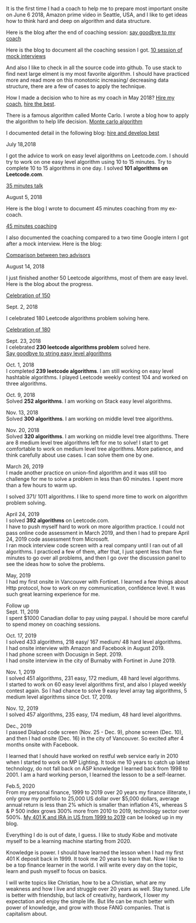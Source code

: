 It is the first time I had a coach to help me to prepare most important onsite on June 6 2018, Amazon prime video in Seattle, USA, and I like to get ideas how to think hard and deep on algorithm and data structure. 

Here is the blog after the end of coaching session: [say goodbye to my coach](http://juliachencoding.blogspot.com/2018/06/say-goodbye-to-my-coach.html)

Here is the blog to document all the coaching session I got. [10 session of mock interviews](http://juliachencoding.blogspot.com/2018/05/time-to-say-goodbye.html)

And also I like to check in all the source code into github. To use stack to find next large elment is my most favorite algorithm. I should have practiced more and read more on this monotonic increasing/ decreasing data structure, there are a few of cases to apply the technique. 

How I made a decision who to hire as my coach in May 2018? [Hire my coach](http://juliachencoding.blogspot.com/2018/05/hire-and-develop-best.html), [hire the best](http://juliachencoding.blogspot.com/search?q=hire+the+best). <br>

There is a famous algorithm called Monte Carlo. I wrote a blog how to apply the algorithm to help life decision. [Monte carlo algorithm](http://juliachencoding.blogspot.com/2017/09/monte-carlo-algorithm.html)

I documented detail in the following blog: [hire and develop best](http://juliachencoding.blogspot.com/2018/05/hire-and-develop-best.html)

July 18,2018

I got the advice to work on easy level algorithms on Leetcode.com. I should try to work on one easy level algorithm using 10 to 15 minutes. Try to complete 10 to 15 algorithms in one day. I solved **101 algorithms on Leetcode.com**. 

[35 minutes talk](http://juliachencoding.blogspot.com/2018/07/35-minutes-talk.html)

August 5, 2018

Here is the blog I wrote to document 45 minutes coaching from my ex-coach. 

[45 minutes coaching](http://juliachencoding.blogspot.com/2018/08/45-minutes-coaching.html)

I also documented the coaching compared to a two time Google intern I got after a mock interview. Here is the blog:

[Comparison between two advisors](http://juliachencoding.blogspot.com/2018/08/google-intern-coaching-vs-microsoft.html)


August 14, 2018

I just finished another 50 Leetcode algorithms, most of them are easy level. Here is the blog about the progress. 

[Celebration of 150](http://juliachencoding.blogspot.com/2018/08/celebration-of-150.html)


Sept. 2, 2018

I celebrated 180 Leetcode algorithms problem solving here. 

[Celebration of 180](http://juliachencoding.blogspot.com/2018/09/celebration-of-180-mark-i-solved-180.html)

Sept. 23, 2018<br>
I celebrated **230 leetcode algorithms problem** solved here. <br>
[Say goodbye to string easy level algorithms](http://juliachencoding.blogspot.com/2018/09/say-goodbye-to-easy-level-string.html)<br>

Oct. 1, 2018<br>
I completed **239 leetcode algorithms**. I am still working on easy level hashtable algorithms. I played Leetcode weekly contest 104 and worked on three algorithms. 

Oct. 9, 2018 <br>
Solved **252 algorithms**. I am working on Stack easy level algorithms. 

Nov. 13, 2018 <br>
Solved **300 algorithms**. I am working on middle level tree algorithms. 

Nov. 20, 2018 <br>
Solved **320 algorithms**. I am working on middle level tree algorithms. There are 8 medium level tree algorithms left for me to solve! I start to get comfortable to work on medium level tree algorithms. More patience, and think carefully about use cases. I can solve them one by one. 

March 26, 2019<br>
I made another practice on union-find algorithm and it was still too challenge for me to solve a problem in less than 60 minutes. I spent more than a few hours to warm up. <br> 

I solved 371/ 1011 algorithms. I like to spend more time to work on algorithm problem solving. <br> 

April 24, 2019<br>
I solved **392 algorithms** on Leetcode.com. <br>
I have to push myself hard to work on more algorithm practice. I could not pass online code assessment in March 2019, and then I had to prepare April 24, 2019 code assessment from Microsoft. <br>
I ran mock interview code screen with a real company until I ran out of all algorithms. I practiced a few of them, after that, I just spent less than five minutes to go over all problems, and then I go over the discussion panel to see the ideas how to solve the problems. 

May, 2019<br>
I had my first onsite in Vancouver with Fortinet. I learned a few things about Http protocol, how to work on my communication, confidence level. It was such great learning experience for me. 

Follow up <br>
Sept. 11, 2019<br>
I spent $1000 Canadian dollar to pay using paypal. I should be more careful to spend money on coaching sessions. 

Oct. 17, 2019<br>
I solved 433 algorithms, 218 easy/ 167 medium/ 48 hard level algorithms. <br>
I had onsite interview with Amazon and Facebook in August 2019. <br>
I had phone screen with Docusign in Sept. 2019. <br>
I had onsite interview in the city of Burnaby with Fortinet in June 2019. <br>

Nov. 1, 2019<br>
I solved 451 algorithms, 231 easy, 172 medium, 48 hard level algorithms. <br>
I started to work on 60 easy level algorithms first, and also I played weekly contest again. So I had chance to solve 9 easy level array tag algorithms, 5 medium level algorithms since Oct. 17, 2019. 

Nov. 12, 2019<br>
I solved 457 algorithms, 235 easy, 174 medium, 48 hard level algorithms. <br>

Dec., 2019<br>
I passed Dialpad code screen (Nov. 25 - Dec. 9), phone screen (Dec. 10), and then I had onsite (Dec. 16) in the city of Vancouver. So excited after 4 months onsite with Facebook. 

I learned that I should have worked on restful web service early in 2010 when I started to work on MP Lighting. It took me 10 years to catch up latest technology, do not fall back on ASP knowledge I learned back from 1998 to 2001. I am a hard working person, I learned the lesson to be a self-learner. 

Feb.5, 2020<br>
From my personal finance, 1999 to 2019 over 20 years my finance illiterate, I only grow my portfolio to 25,000 US dollar over $5,000 dollars, average annual return is less than 2% which is smaller than inflation 4%, whereas S & P 500 index grows 300% more from 2010 to 2019, technology sector over 500%. [My 401 K and IRA in US from 1999 to 2019](
http://juliachencoding.blogspot.com/search?q=IRA
) can be looked up in my blog. 

Everything I do is out of date, I guess. I like to study Kobe and motivate myself to be a learning machine starting from 2020. 

Knowledge is power. I should have learned the lesson when I had my first 401 K deposit back in 1999. It took me 20 years to learn that. Now I like to be a top finance learner in the world. I will write every day on the topic, learn and push myself to focus on basics. 

I will write topics like Christian, how to be a Christian, what are my weakness and how I live and struggle over 20 years as well. Stay tuned. Life is better with friendship, but lack of creativity, hardwork, I lower my expectation and enjoy the simple life. But life can be much better with power of knowledge, and grow with those FANG companies. That is capitalism about.  
